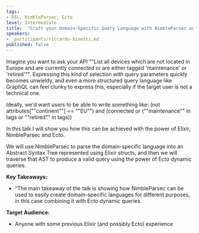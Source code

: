 ```yaml
---
tags:
- DSL, NimbleParsec, Ecto
level: Intermediate
title: 	"Craft your Domain-Specific Query Language with NimbleParsec and Ecto"
speakers:
- _participants/riccardo-binetti.md
published: false
---
```

Imagine you want to ask your API ""List all devices which are not located in Europe and are currently connected or are either tagged 'maintenance' or 'retired'"". Expressing this kind of  selection with query parameters quickly becomes unwieldy, and even a more structured query language like GraphQL can feel clunky to express this, especially if the target user is not a technical one.

Ideally, we'd want users to be able to write something like:
(not attributes[""continent""] == ""EU"") and (connected or (""maintenance"" in tags or ""retired"" in tags))

In this talk I will show you how this can be achieved with the power of Elixir, NimbleParsec and Ecto.

We will use NimbleParsec to parse the domain-specific language into an Abstract Syntax Tree represented using Elixir structs, and then we will traverse that AST to produce a valid query using the power of Ecto dynamic queries.

**Key Takeaways:**
- "The main takeaway of the talk is showing how NimbleParsec can be used to easily create domain-specific languages for different purposes, in this case combining it with Ecto dynamic queries.

**Target Audience:**
- Anyone with some previous Elixir (and possibly Ecto) experience
